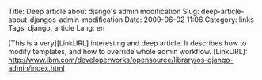 Title: Deep article about django's admin modification
Slug: deep-article-about-djangos-admin-modification
Date: 2009-06-02 11:06
Category: links
Tags: django, article
Lang: en

[This is a very][LinkURL] interesting and deep article. It describes how to modify templates, and how to override whole admin workflow.
[LinkURL]: http://www.ibm.com/developerworks/opensource/library/os-django-admin/index.html